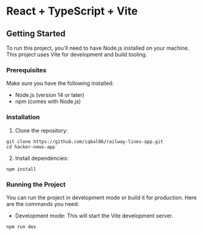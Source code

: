 # React + TypeScript + Vite

## Getting Started

To run this project, you'll need to have Node.js installed on your machine. This project uses Vite for development and build tooling.

### Prerequisites

Make sure you have the following installed:

- Node.js (version 14 or later)
- npm (comes with Node.js)

### Installation

1. Clone the repository:

```
git clone https://github.com/iqbal86/railway-lines-app.git
cd hacker-news-app
```

2. Install dependencies:

```
npm install
```

### Running the Project

You can run the project in development mode or build it for production. Here are the commands you need:

- Development mode: This will start the Vite development server.

```
npm run dev
```
